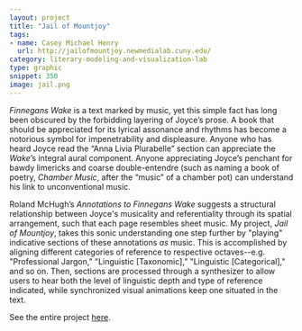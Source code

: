 ```yaml
---
layout: project
title: "Jail of Mountjoy"
tags:
- name: Casey Michael Henry
  url: http://jailofmountjoy.newmedialab.cuny.edu/
category: literary-modeling-and-visualization-lab
type: graphic
snippet: 350
image: jail.png
---
```


*Finnegans Wake* is a text marked by music, yet this simple fact has long been
obscured by the forbidding layering of Joyce’s prose. A book that should be
appreciated for its lyrical assonance and rhythms has become a notorious
symbol for impenetrability and displeasure. Anyone who has heard Joyce read
the “Anna Livia Plurabelle” section can appreciate the *Wake*’s integral aural
component. Anyone appreciating Joyce’s penchant for bawdy limericks and coarse
double-entendre (such as naming a book of poetry, *Chamber Music*, after the
“music” of a chamber pot) can understand his link to unconventional music.

Roland McHugh’s *Annotations to Finnegans Wake* suggests a structural
relationship between Joyce's musicality and referentiality through its spatial
arrangement, such that each page resembles sheet music. My project, *Jail of
Mountjoy*, takes this sonic understanding one step further by "playing"
indicative sections of these annotations *as* music. This is accomplished
by aligning different categories of reference to respective octaves--e.g.
"Professional Jargon," "Linguistic [Taxonomic],” "Linguistic [Categorical],"
and so on. Then, sections are processed through a synthesizer to allow users
to hear both the level of linguistic depth and type of reference indicated,
while synchronized visual animations keep one situated in the text.

See the entire project [here](http://jailofmountjoy.newmedialab.cuny.edu/).
